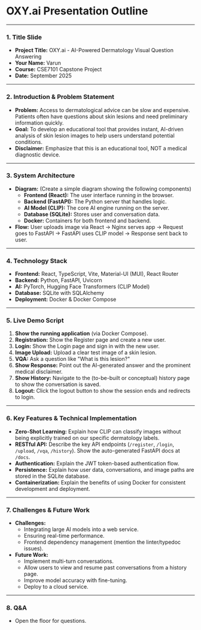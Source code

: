 # OXY.ai Presentation Outline

---

### 1. Title Slide
- **Project Title:** OXY.ai - AI-Powered Dermatology Visual Question Answering
- **Your Name:** Varun
- **Course:** CSE7101 Capstone Project
- **Date:** September 2025

---

### 2. Introduction & Problem Statement
- **Problem:** Access to dermatological advice can be slow and expensive. Patients often have questions about skin lesions and need preliminary information quickly.
- **Goal:** To develop an educational tool that provides instant, AI-driven analysis of skin lesion images to help users understand potential conditions.
- **Disclaimer:** Emphasize that this is an educational tool, NOT a medical diagnostic device.

---

### 3. System Architecture
- **Diagram:** (Create a simple diagram showing the following components)
  - **Frontend (React):** The user interface running in the browser.
  - **Backend (FastAPI):** The Python server that handles logic.
  - **AI Model (CLIP):** The core AI engine running on the server.
  - **Database (SQLite):** Stores user and conversation data.
  - **Docker:** Containers for both frontend and backend.
- **Flow:** User uploads image via React -> Nginx serves app -> Request goes to FastAPI -> FastAPI uses CLIP model -> Response sent back to user.

---

### 4. Technology Stack
- **Frontend:** React, TypeScript, Vite, Material-UI (MUI), React Router
- **Backend:** Python, FastAPI, Uvicorn
- **AI:** PyTorch, Hugging Face Transformers (CLIP Model)
- **Database:** SQLite with SQLAlchemy
- **Deployment:** Docker & Docker Compose

---

### 5. Live Demo Script
1.  **Show the running application** (via Docker Compose).
2.  **Registration:** Show the Register page and create a new user.
3.  **Login:** Show the Login page and sign in with the new user.
4.  **Image Upload:** Upload a clear test image of a skin lesion.
5.  **VQA:** Ask a question like "What is this lesion?"
6.  **Show Response:** Point out the AI-generated answer and the prominent medical disclaimer.
7.  **Show History:** Navigate to the (to-be-built or conceptual) history page to show the conversation is saved.
8.  **Logout:** Click the logout button to show the session ends and redirects to login.

---

### 6. Key Features & Technical Implementation
- **Zero-Shot Learning:** Explain how CLIP can classify images without being explicitly trained on our specific dermatology labels.
- **RESTful API:** Describe the key API endpoints (`/register`, `/login`, `/upload`, `/vqa`, `/history`). Show the auto-generated FastAPI docs at `/docs`.
- **Authentication:** Explain the JWT token-based authentication flow.
- **Persistence:** Explain how user data, conversations, and image paths are stored in the SQLite database.
- **Containerization:** Explain the benefits of using Docker for consistent development and deployment.

---

### 7. Challenges & Future Work
- **Challenges:**
  - Integrating large AI models into a web service.
  - Ensuring real-time performance.
  - Frontend dependency management (mention the linter/typedoc issues).
- **Future Work:**
  - Implement multi-turn conversations.
  - Allow users to view and resume past conversations from a history page.
  - Improve model accuracy with fine-tuning.
  - Deploy to a cloud service.

---

### 8. Q&A
- Open the floor for questions.
